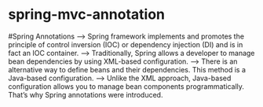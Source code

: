 # spring-mvc-annotation

#Spring Annotations
--> Spring framework implements and promotes the principle of control inversion (IOC) or dependency injection (DI) and is in fact an IOC container.
--> Traditionally, Spring allows a developer to manage bean dependencies by using XML-based configuration.
--> There is an alternative way to define beans and their dependencies. This method is a Java-based configuration.
--> Unlike the XML approach, Java-based configuration allows you to manage bean components programmatically. That’s why Spring annotations were introduced.
